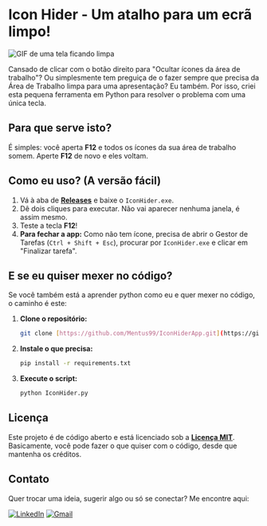 # Icon Hider - Um atalho para um ecrã limpo!

![GIF de uma tela ficando limpa](https://media2.giphy.com/media/v1.Y2lkPTc5MGI3NjExYWI5eWdvZzViZmg3YTF2OTdta2Jjd3Z5ODNrdW94cHJkZTlzNmw4NCZlcD12MV9pbnRlcm5hbF9naWZfYnlfaWQmY3Q9Zw/Yz88Wd7UuGUIlCUaRp/giphy.gif)

Cansado de clicar com o botão direito para "Ocultar ícones da área de trabalho"? Ou simplesmente tem preguiça de o fazer sempre que precisa da Área de Trabalho limpa para uma apresentação? Eu também. Por isso, criei esta pequena ferramenta em Python para resolver o problema com uma única tecla.

## Para que serve isto?

É simples: você aperta **F12** e todos os ícones da sua área de trabalho somem. Aperte **F12** de novo e eles voltam.

## Como eu uso? (A versão fácil)

1.  Vá à aba de **[Releases](https://github.com/Mentus99/IconHiderApp/releases)** e baixe o `IconHider.exe`.
2.  Dê dois cliques para executar. Não vai aparecer nenhuma janela, é assim mesmo.
3.  Teste a tecla **F12**!
4.  **Para fechar a app:** Como não tem ícone, precisa de abrir o Gestor de Tarefas (`Ctrl + Shift + Esc`), procurar por `IconHider.exe` e clicar em "Finalizar tarefa".

## E se eu quiser mexer no código?

Se você também está a aprender python como eu e quer mexer no código, o caminho é este:

1.  **Clone o repositório:**
    ```bash
    git clone [https://github.com/Mentus99/IconHiderApp.git](https://github.com/Mentus99/IconHiderApp.git)
    ```
2.  **Instale o que precisa:**
    ```bash
    pip install -r requirements.txt
    ```
3.  **Execute o script:**
    ```bash
    python IconHider.py
    ```
## Licença

Este projeto é de código aberto e está licenciado sob a **[Licença MIT](LICENSE)**. Basicamente, você pode fazer o que quiser com o código, desde que mantenha os créditos.

## Contato

Quer trocar uma ideia, sugerir algo ou só se conectar? Me encontre aqui:

[![LinkedIn](https://img.shields.io/badge/LinkedIn-0077B5?style=for-the-badge&logo=linkedin&logoColor=white)](https://www.linkedin.com/in/gabriel-mendes2499/)
[![Gmail](https://img.shields.io/badge/Gmail-D14836?style=for-the-badge&logo=gmail&logoColor=white)](mailto:gabriel.mendes.rodrigues@gmail.com)

